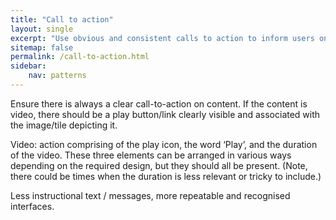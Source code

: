 ```yaml
---
title: "Call to action"
layout: single
excerpt: "Use obvious and consistent calls to action to inform users on how to use the interface."
sitemap: false
permalink: /call-to-action.html
sidebar:
	nav: patterns
---
```


Ensure there is always a clear call-to-action on content. If the content is video, there should be a play button/link clearly visible and associated with the image/tile depicting it.

Video: action comprising of the play icon, the word ‘Play’, and the duration of the video. These three elements can be arranged in various ways depending on the required design, but they should all be present. (Note, there could be times when the duration is less relevant or tricky to include.)

Less instructional text / messages, more repeatable and recognised interfaces.
